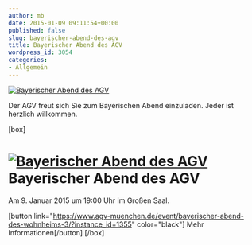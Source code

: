 ```yaml
---
author: mb
date: 2015-01-09 09:11:54+00:00
published: false
slug: bayerischer-abend-des-agv
title: Bayerischer Abend des AGV
wordpress_id: 3054
categories:
- Allgemein
---
```


[![Bayerischer Abend des AGV](https://www.agv-muenchen.de/wp-content/uploads/2015/01/Bayrischer-Abend.jpg)](https://www.agv-muenchen.de/event/bayerischer-abend-des-wohnheims-3/?instance_id=1355)

Der AGV freut sich Sie zum Bayerischen Abend einzuladen. Jeder ist herzlich willkommen.

[box]

# [![Bayerischer Abend des AGV](https://www.agv-muenchen.de/wp-content/uploads/2015/01/Bayrischer-Abend.jpg)](https://www.agv-muenchen.de/event/bayerischer-abend-des-wohnheims-3/?instance_id=1355)Bayerischer Abend des AGV

Am 9. Januar 2015 um 19:00 Uhr im Großen Saal.

[button link="https://www.agv-muenchen.de/event/bayerischer-abend-des-wohnheims-3/?instance_id=1355" color="black"] Mehr Informationen[/button]
[/box]
